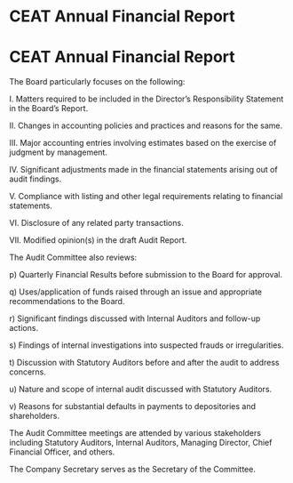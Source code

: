 # CEAT Annual Financial Report

# CEAT Annual Financial Report

The Board particularly focuses on the following:

I. Matters required to be included in the Director’s Responsibility Statement in the Board’s Report.

II. Changes in accounting policies and practices and reasons for the same.

III. Major accounting entries involving estimates based on the exercise of judgment by management.

IV. Significant adjustments made in the financial statements arising out of audit findings.

V. Compliance with listing and other legal requirements relating to financial statements.

VI. Disclosure of any related party transactions.

VII. Modified opinion(s) in the draft Audit Report.

The Audit Committee also reviews:

p) Quarterly Financial Results before submission to the Board for approval.

q) Uses/application of funds raised through an issue and appropriate recommendations to the Board.

r) Significant findings discussed with Internal Auditors and follow-up actions.

s) Findings of internal investigations into suspected frauds or irregularities.

t) Discussion with Statutory Auditors before and after the audit to address concerns.

u) Nature and scope of internal audit discussed with Statutory Auditors.

v) Reasons for substantial defaults in payments to depositories and shareholders.

The Audit Committee meetings are attended by various stakeholders including Statutory Auditors, Internal Auditors, Managing Director, Chief Financial Officer, and others.

The Company Secretary serves as the Secretary of the Committee.